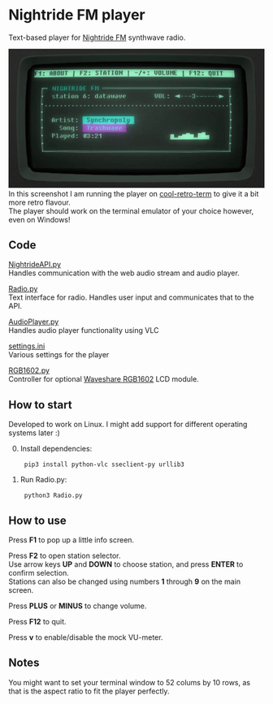# Nightride FM player
Text-based player for [Nightride FM](https://nightride.fm/) synthwave radio.

![](./images/player.gif)  
In this screenshot I am running the player on [cool-retro-term](https://github.com/Swordfish90/cool-retro-term) to give it a bit more retro flavour.  
The player should work on the terminal emulator of your choice however, even on Windows!


## Code

[NightrideAPI.py](./NightrideAPI.py)  
Handles communication with the web audio stream and audio player.


[Radio.py](./Radio.py)  
Text interface for radio. Handles user input and communicates that to the API.


[AudioPlayer.py](./AudioPlayer.py)  
Handles audio player functionality using VLC


[settings.ini](./settings.ini)  
Various settings for the player


[RGB1602.py](./RGB1602.py)  
Controller for optional [Waveshare RGB1602](https://www.waveshare.com/wiki/LCD1602_RGB_Module) LCD module.

## How to start
Developed to work on Linux. I might add support for different operating systems later :)

0. Install dependencies:

        pip3 install python-vlc sseclient-py urllib3

1. Run Radio.py:

        python3 Radio.py


## How to use

Press **F1** to pop up a little info screen.

Press **F2** to open station selector.  
Use arrow keys **UP** and **DOWN** to choose station, and press **ENTER** to confirm selection.  
Stations can also be changed using numbers **1** through **9** on the main screen.

Press **PLUS** or **MINUS** to change volume.

Press **F12** to quit.

Press **v** to enable/disable the mock VU-meter.

## Notes

You might want to set your terminal window to 52 colums by 10 rows, as that is the aspect ratio to fit the player perfectly.